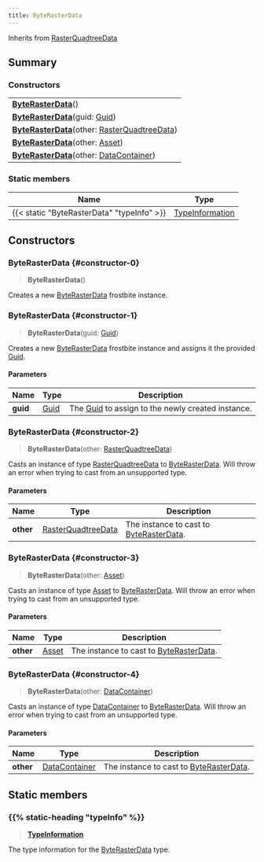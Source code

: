 ```yaml
---
title: ByteRasterData
---
```


Inherits from [RasterQuadtreeData](/vext/ref/fb/rasterquadtreedata)

## Summary

### Constructors

|  |
| --- |
| **[ByteRasterData](#constructor-0)**() |
| **[ByteRasterData](#constructor-1)**(guid: [Guid](/vext/ref/shared/type/guid)) |
| **[ByteRasterData](#constructor-2)**(other: [RasterQuadtreeData](/vext/ref/fb/rasterquadtreedata)) |
| **[ByteRasterData](#constructor-3)**(other: [Asset](/vext/ref/fb/asset)) |
| **[ByteRasterData](#constructor-4)**(other: [DataContainer](/vext/ref/shared/type/datacontainer)) |

### Static members

| Name | Type |
| ---- | ---- |
| {{< static "ByteRasterData" "typeInfo" >}} | [TypeInformation](/vext/ref/shared/type/typeinformation) |

## Constructors

### ByteRasterData {#constructor-0}

> **ByteRasterData**()

Creates a new [ByteRasterData](/vext/ref/fb/byterasterdata) frostbite instance.

### ByteRasterData {#constructor-1}

> **ByteRasterData**(guid: [Guid](/vext/ref/shared/type/guid))

Creates a new [ByteRasterData](/vext/ref/fb/byterasterdata) frostbite instance and assigns it the provided [Guid](/vext/ref/shared/type/guid).

#### Parameters

| Name | Type | Description |
| ---- | ---- | ----------- |
| **guid** | [Guid](/vext/ref/shared/type/guid) | The [Guid](/vext/ref/shared/type/guid) to assign to the newly created instance. |

### ByteRasterData {#constructor-2}

> **ByteRasterData**(other: [RasterQuadtreeData](/vext/ref/fb/rasterquadtreedata))

Casts an instance of type [RasterQuadtreeData](/vext/ref/fb/rasterquadtreedata) to [ByteRasterData](/vext/ref/fb/byterasterdata). Will throw an error when trying to cast from an unsupported type.

#### Parameters

| Name | Type | Description |
| ---- | ---- | ----------- |
| **other** | [RasterQuadtreeData](/vext/ref/fb/rasterquadtreedata) | The instance to cast to [ByteRasterData](/vext/ref/fb/byterasterdata). |

### ByteRasterData {#constructor-3}

> **ByteRasterData**(other: [Asset](/vext/ref/fb/asset))

Casts an instance of type [Asset](/vext/ref/fb/asset) to [ByteRasterData](/vext/ref/fb/byterasterdata). Will throw an error when trying to cast from an unsupported type.

#### Parameters

| Name | Type | Description |
| ---- | ---- | ----------- |
| **other** | [Asset](/vext/ref/fb/asset) | The instance to cast to [ByteRasterData](/vext/ref/fb/byterasterdata). |

### ByteRasterData {#constructor-4}

> **ByteRasterData**(other: [DataContainer](/vext/ref/shared/type/datacontainer))

Casts an instance of type [DataContainer](/vext/ref/shared/type/datacontainer) to [ByteRasterData](/vext/ref/fb/byterasterdata). Will throw an error when trying to cast from an unsupported type.

#### Parameters

| Name | Type | Description |
| ---- | ---- | ----------- |
| **other** | [DataContainer](/vext/ref/shared/type/datacontainer) | The instance to cast to [ByteRasterData](/vext/ref/fb/byterasterdata). |

## Static members

### {{% static-heading "typeInfo" %}}

> **[TypeInformation](/vext/ref/shared/type/typeinformation)**

The type information for the [ByteRasterData](/vext/ref/fb/byterasterdata) type.

